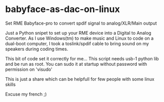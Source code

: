# babyface-as-dac-on-linux
Set RME Babyface-pro to convert spdif signal to analog/XLR/Main output

Just a Python snipet to set up your RME device into a Digital to Analog Converter.
As I use Windows(tm) to make music and Linux to code on a dual-boot computer,
I took a toslink/spdif cable to bring sound on my speakers during coding times.

This bit of code set it correctly for me...
This script needs usb-1 python lib and be run as root.
You can sudo it at startup without password with permission on 'visudo'

This is just a share which can be helpfull for few people with some linux skills


Excuse my french ;)


